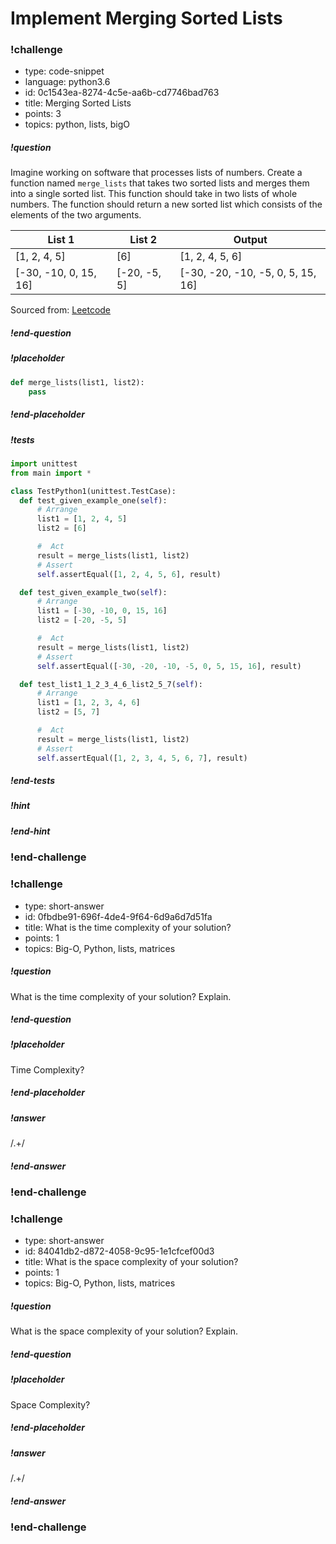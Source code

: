# Implement Merging Sorted Lists

<!-- prettier-ignore-start -->
### !challenge

* type: code-snippet
* language: python3.6
* id: 0c1543ea-8274-4c5e-aa6b-cd7746bad763
* title: Merging Sorted Lists
* points: 3
* topics: python, lists, bigO

##### !question

Imagine working on software that processes lists of numbers. Create a function named `merge_lists` that takes two sorted lists and merges them into a single sorted list. This function should take in two lists of whole numbers. The function should return a new sorted list which consists of the elements of the two arguments.

| List 1                | List 2       | Output                            |
| --------------------- | ------------ | --------------------------------- |
| [1, 2, 4, 5]          | [6]          | [1, 2, 4, 5, 6]                   |
| [-30, -10, 0, 15, 16] | [-20, -5, 5] | [-30, -20, -10, -5, 0, 5, 15, 16] |

Sourced from: [Leetcode](https://leetcode.com/problems/merge-sorted-array/)

##### !end-question

##### !placeholder

```py
def merge_lists(list1, list2):
    pass
```

##### !end-placeholder

##### !tests

```py
import unittest
from main import *

class TestPython1(unittest.TestCase):
  def test_given_example_one(self):
      # Arrange
      list1 = [1, 2, 4, 5]
      list2 = [6]

      #  Act
      result = merge_lists(list1, list2)
      # Assert
      self.assertEqual([1, 2, 4, 5, 6], result)

  def test_given_example_two(self):
      # Arrange
      list1 = [-30, -10, 0, 15, 16]
      list2 = [-20, -5, 5]

      #  Act
      result = merge_lists(list1, list2)
      # Assert
      self.assertEqual([-30, -20, -10, -5, 0, 5, 15, 16], result)

  def test_list1_1_2_3_4_6_list2_5_7(self):
      # Arrange
      list1 = [1, 2, 3, 4, 6]
      list2 = [5, 7]

      #  Act
      result = merge_lists(list1, list2)
      # Assert
      self.assertEqual([1, 2, 3, 4, 5, 6, 7], result)
```

##### !end-tests

<!-- other optional sections -->
##### !hint 



##### !end-hint
<!-- !rubric - !end-rubric (markdown, instructors can see while scoring a checkpoint) -->
<!-- !explanation - !end-explanation (markdown, students can see after answering correctly) -->

### !end-challenge
<!-- prettier-ignore-end -->

### !challenge

* type: short-answer
* id: 0fbdbe91-696f-4de4-9f64-6d9a6d7d51fa
* title: What is the time complexity of your solution?
* points: 1
* topics: Big-O, Python, lists, matrices

##### !question

What is the time complexity of your solution? Explain.

##### !end-question

##### !placeholder

Time Complexity?

##### !end-placeholder

##### !answer

/.+/

##### !end-answer

### !end-challenge

### !challenge

* type: short-answer
* id: 84041db2-d872-4058-9c95-1e1cfcef00d3
* title: What is the space complexity of your solution?
* points: 1
* topics: Big-O, Python, lists, matrices

##### !question

What is the space complexity of your solution? Explain.

##### !end-question

##### !placeholder

Space Complexity?

##### !end-placeholder

##### !answer

/.+/

##### !end-answer

### !end-challenge